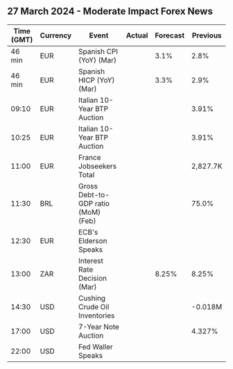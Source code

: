## 27 March 2024 - Moderate Impact Forex News

| Time (GMT) | Currency | Event | Actual | Forecast | Previous |
|------|----------|-------|--------|----------|----------|
| 46 min | EUR | Spanish CPI (YoY) (Mar) |  | 3.1% | 2.8% |
| 46 min | EUR | Spanish HICP (YoY) (Mar) |  | 3.3% | 2.9% |
| 09:10 | EUR | Italian 10-Year BTP Auction |  |  | 3.91% |
| 10:25 | EUR | Italian 10-Year BTP Auction |  |  | 3.91% |
| 11:00 | EUR | France Jobseekers Total |  |  | 2,827.7K |
| 11:30 | BRL | Gross Debt-to-GDP ratio (MoM) (Feb) |  |  | 75.0% |
| 12:30 | EUR | ECB's Elderson Speaks |  |  |  |
| 13:00 | ZAR | Interest Rate Decision (Mar) |  | 8.25% | 8.25% |
| 14:30 | USD | Cushing Crude Oil Inventories |  |  | -0.018M |
| 17:00 | USD | 7-Year Note Auction |  |  | 4.327% |
| 22:00 | USD | Fed Waller Speaks |  |  |  |
